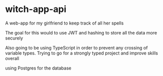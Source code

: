 # witch-app-api
A web-app for my girlfriend to keep track of all her spells

The goal for this would to use JWT and hashing to store all the data more securely

Also going to be using TypeScript in order to prevent any crossing of variable types. Trying to go for a strongly typed project and improve skills overall

using Postgres for the database


